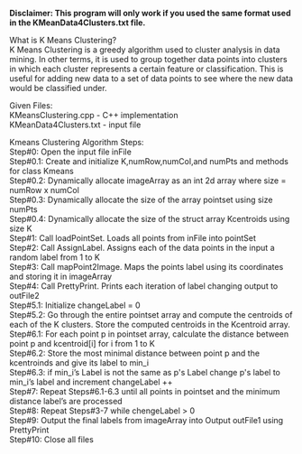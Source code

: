**Disclaimer: 
This program will only work if you used the same format used in the KMeanData4Clusters.txt file.**

What is K Means Clustering?  
K Means Clustering is a greedy algorithm used to cluster analysis in data mining. In other terms, it is used to group together data points into clusters in which each cluster represents a certain feature or classification. This is useful for adding new data to a set of data points to see where the new data would be classified under.

Given Files:  
KMeansClustering.cpp - C++ implementation  
KMeanData4Clusters.txt - input file  

Kmeans Clustering Algorithm Steps:  
Step#0: Open the input file inFile  
Step#0.1: Create and initialize K,numRow,numCol,and numPts and methods for class Kmeans  
Step#0.2: Dynamically allocate imageArray as an int 2d array where size = numRow x numCol  
Step#0.3: Dynamically allocate the size of the array pointset using size numPts  
Step#0.4: Dynamically allocate the size of the struct array Kcentroids using size K  
Step#1: Call loadPointSet. Loads all points from inFile into pointSet  
Step#2: Call AssignLabel. Assigns each of the data points in the input a random label from 1 to K  
Step#3: Call mapPoint2Image. Maps the points label using its coordinates and storing it in imageArray  
Step#4: Call PrettyPrint. Prints each iteration of label changing output to outFile2  
Step#5.1: Initialize changeLabel = 0  
Step#5.2: Go through the entire pointset array and compute the centroids of each of the K clusters. Store the computed centroids in the Kcentroid array.  
Step#6.1: For each point p in pointset array, calculate the distance between point p and kcentroid[i] for i from 1 to K  
Step#6.2: Store the most minimal distance between point p and the kcentroinds and give its label to min_i  
Step#6.3: if min_i’s Label is not the same as p's Label change p's label to min_i’s label and increment changeLabel ++  
Step#7: Repeat Steps#6.1-6.3 until all points in pointset and the minimum distance label’s are processed  
Step#8: Repeat Steps#3-7 while chengeLabel > 0  
Step#9: Output the final labels from imageArray into Output outFile1 using PrettyPrint  
Step#10: Close all files  
